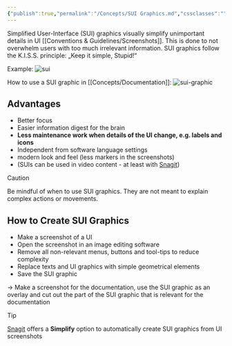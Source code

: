 ```yaml
---
{"publish":true,"permalink":"/Concepts/SUI Graphics.md","cssclasses":""}
---
```


Simplified User-Interface (SUI) graphics visually simplify unimportant details in UI [[Conventions & Guidelines/Screenshots]]. This is done to not overwhelm users with too much irrelevant information. SUI graphics follow the K.I.S.S. principle: „Keep it simple, Stupid!“

Example:
![sui](https://www.techsmith.de/blog/wp-content/uploads/2021/09/sui-interface-transform-de-2.png)

How to use a SUI graphic in [[Concepts/Documentation]]:
![sui-graphic](https://www.techsmith.de/blog/wp-content/uploads/2021/09/sui-ppt-selection-de-Kopie.png)

## Advantages

- Better focus
- Easier information digest for the brain
- **Less maintenance work when details of the UI change, e.g. labels and icons**
- Independent from software language settings
- modern look and feel (less markers in the screenshots)
- (SUIs can be used in video content - at least with [Snagit](https://www.techsmith.com/snagit/))

> [!caution]
> Be mindful of when to use SUI graphics. They are not meant to explain complex actions or movements.

## How to Create SUI Graphics

- Make a screenshot of a  UI
- Open the screenshot in an image editing software
- Remove all non-relevant menus, buttons and tool-tips to reduce complexity
- Replace texts and UI graphics with simple geometrical elements
- Save the SUI graphic

-> Make a screenshot for the documentation, use the SUI graphic as an overlay and cut out the part of the SUI graphic that is relevant for the documentation

>[!tip]
>[Snagit](https://www.techsmith.com/snagit/) offers a **Simplify** option to automatically create SUI graphics from UI screenshots


